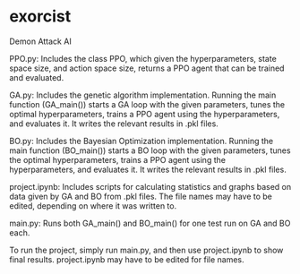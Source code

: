 # exorcist
Demon Attack AI

PPO.py: Includes the class PPO, which given the hyperparameters, state space size, and action space size, returns a PPO agent that can be trained and evaluated.

GA.py: Includes the genetic algorithm implementation. Running the main function (GA_main()) starts a GA loop with the given parameters, tunes the optimal hyperparameters, trains a PPO agent using the hyperparameters, and evaluates it. It writes the relevant results in .pkl files.

BO.py: Includes the Bayesian Optimization implementation. Running the main function (BO_main()) starts a BO loop with the given parameters, tunes the optimal hyperparameters, trains a PPO agent using the hyperparameters, and evaluates it. It writes the relevant results in .pkl files.

project.ipynb: Includes scripts for calculating statistics and graphs based on data given by GA and BO from .pkl files. The file names may have to be edited, depending on where it was written to.

main.py: Runs both GA_main() and BO_main() for one test run on GA and BO each.

To run the project, simply run main.py, and then use project.ipynb to show final results. project.ipynb may have to be edited for file names.
